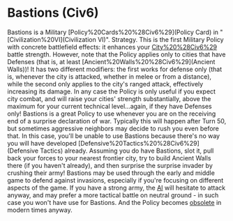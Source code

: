 # Bastions (Civ6)

Bastions is a Military [Policy%20Cards%20%28Civ6%29](Policy Card) in "[Civilization%20VI](Civilization VI)".
Strategy.
This is the first Military Policy with concrete battlefield effects: it enhances your [City%20%28Civ6%29](cities') battle strength. However, note that the Policy applies only to cities that have Defenses (that is, at least [Ancient%20Walls%20%28Civ6%29](Ancient Walls))! It has two different modifiers: the first works for defense only (that is, whenever the city is attacked, whether in melee or from a distance), while the second only applies to the city's ranged attack, effectively increasing its damage. In any case the Policy is only useful if you expect city combat, and will raise your cities' strength substantially, above the maximum for your current technical level...again, if they have Defenses only!
Bastions is a great Policy to use whenever you are on the receiving end of a surprise declaration of war. Typically this will happen after Turn 50, but sometimes aggressive neighbors may decide to rush you even before that. In this case, you'll be unable to use Bastions because there's no way you will have developed [Defensive%20Tactics%20%28Civ6%29](Defensive Tactics) already. Assuming you do have Bastions, slot it, pull back your forces to your nearest frontier city, try to build Ancient Walls there (if you haven't already), and then surprise the surprise invader by crushing their army!
Bastions may be used through the early and middle game to defend against invasions, especially if you're focusing on different aspects of the game. If you have a strong army, the [AI](AI) will hesitate to attack anyway, and may prefer a more tactical battle on neutral ground - in such case you won't have use for Bastions. And the Policy becomes [obsolete](obsolete) in modern times anyway.